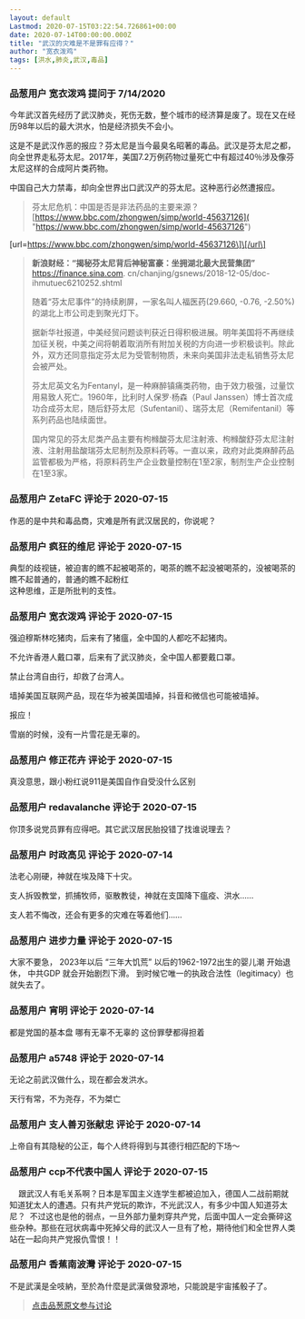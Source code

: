 ```yaml
---
layout: default
Lastmod: 2020-07-15T03:22:54.726861+00:00
date: 2020-07-14T00:00:00.000Z
title: "武汉的灾难是不是罪有应得？"
author: "宽衣泼鸡"
tags: [洪水,肺炎,武汉,毒品]
---
```



### 品葱用户 **宽衣泼鸡** 提问于 7/14/2020
    
今年武汉首先经历了武汉肺炎，死伤无数，整个城市的经济算是废了。现在又在经历98年以后的最大洪水，怕是经济损失不会小。  
  
这是不是武汉作恶的报应？芬太尼是当今最臭名昭著的毒品。武汉是芬太尼之都，向全世界走私芬太尼。2017年，美国7.2万例药物过量死亡中有超过40％涉及像芬太尼这样的合成阿片类药物。  
  
中国自己大力禁毒，却向全世界出口武汉产的芬太尼。这种恶行必然遭报应。  
  
  

> 芬太尼危机：中国是否是非法药品的主要来源？  
> [https://www.bbc.com/zhongwen/simp/world-45637126]( "https://www.bbc.com/zhongwen/simp/world-45637126")

  
\[url=https://www.bbc.com/zhongwen/simp/world-45637126\]\[/url\]  
  
  
  

> **新浪财经：“揭秘芬太尼背后神秘富豪：坐拥湖北最大民营集团”**  
> https://finance.sina.com. cn/chanjing/gsnews/2018-12-05/doc-ihmutuec6210252.shtml  
>   
>   
> 随着“芬太尼事件”的持续刷屏，一家名叫人福医药(29.660, -0.76, -2.50%)的湖北上市公司走到聚光灯下。  
>   
> 据新华社报道，中美经贸问题谈判获近日得积极进展。明年美国将不再继续加征关税，中美之间将朝着取消所有附加关税的方向进一步积极谈判。除此外，双方还同意指定芬太尼为受管制物质，未来向美国非法走私销售芬太尼会被严处。  
>   
> 芬太尼英文名为Fentanyl，是一种麻醉镇痛类药物，由于效力极强，过量饮用易致人死亡。1960年，比利时人保罗·杨森（Paul Janssen）博士首次成功合成芬太尼，随后舒芬太尼（Sufentanil）、瑞芬太尼（Remifentanil）等系列药品也陆续面世。  
>   
> 国内常见的芬太尼类产品主要有枸橼酸芬太尼注射液、枸橼酸舒芬太尼注射液、注射用盐酸瑞芬太尼制剂及原料药等。一直以来，政府对此类麻醉药品监管都极为严格，将原料药生产企业数量控制在1至2家，制剂生产企业控制在1至3家。
    
                

### 品葱用户 **ZetaFC** 评论于 2020-07-15
        
作恶的是中共和毒品商，灾难是所有武汉居民的，你说呢？
        
                

### 品葱用户 **疯狂的维尼** 评论于 2020-07-15
        
典型的歧视链，被迫害的瞧不起被喝茶的，喝茶的瞧不起没被喝茶的，没被喝茶的瞧不起普通的，普通的瞧不起粉红  
这种思维，正是所批判的支性。
        
                

### 品葱用户 **宽衣泼鸡** 评论于 2020-07-15
        
强迫穆斯林吃猪肉，后来有了猪瘟，全中国的人都吃不起猪肉。  
  
不允许香港人戴口罩，后来有了武汉肺炎，全中国人都要戴口罩。  
  
禁止台湾自由行，却救了台湾人。  
  
墙掉美国互联网产品，现在华为被美国墙掉，抖音和微信也可能被墙掉。  
  
报应！  
  
雪崩的时候，没有一片雪花是无辜的。
        
                

### 品葱用户 **修正花卉** 评论于 2020-07-15
        
真没意思，跟小粉红说911是美国自作自受没什么区别
        
                

### 品葱用户 **redavalanche** 评论于 2020-07-15
        
你顶多说党员罪有应得吧。其它武汉居民胎投错了找谁说理去？
        
                

### 品葱用户 **时政高见** 评论于 2020-07-14
        
法老心刚硬，神就在埃及降下十灾。  
  
支人拆毁教堂，抓捕牧师，驱散教徒，神就在支国降下瘟疫、洪水……  
  
支人若不悔改，还会有更多的灾难在等着他们……
        
                

### 品葱用户 **进步力量** 评论于 2020-07-15
        
大家不要急， 2023年以后 “三年大饥荒” 以后的1962-1972出生的婴儿潮 开始退休， 中共GDP 就会开始剧烈下滑。 到时候它唯一的执政合法性（legitimacy）也就失去了。
        
                

### 品葱用户 **宵明** 评论于 2020-07-14
        
都是党国的基本盘 哪有无辜不无辜的 这份罪孽都得担着
        
                

### 品葱用户 **a5748** 评论于 2020-07-14
        
无论之前武汉做什么，现在都会发洪水。  
  
天行有常，不为尧存，不为桀亡
        
                

### 品葱用户 **支人善刃张献忠** 评论于 2020-07-14
        
上帝自有其隐秘的公正，每个人终将得到与其德行相匹配的下场～
        
                

### 品葱用户 **ccp不代表中国人** 评论于 2020-07-15
        
    跟武汉人有毛关系啊？日本是军国主义连学生都被迫加入，德国人二战前期就知道犹太人的遭遇。只有共产党玩的欺诈，不光武汉人，有多少中国人知道芬太尼？  不过这也是他的弱点，一旦外部力量刺穿共产党，后面中国人一定会撕碎这些杂种。那些在冠状病毒中死掉父母的武汉人一旦有了枪，期待他们和全世界人类站在一起向共产党报仇雪恨！！
        
                

### 品葱用户 **香蕉南波灣** 评论于 2020-07-15
        
不是武漢是全吱納，至於為什麼是武漢做發源地，只能說是宇宙搖骰子了。
        
                





> [点击品葱原文参与讨论](https://pincong.rocks/question/28513)

